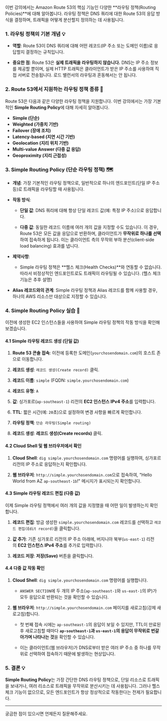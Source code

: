 
이번 강의에서는 Amazon Route 53의 핵심 기능인 다양한 **라우팅 정책(Routing Policies)**에 대해 알아봅니다. 라우팅 정책은 DNS 쿼리에 대한 Route 53의 응답 방식을 결정하며, 트래픽을 어떻게 분산할지 정의하는 데 사용됩니다.

### 1. 라우팅 정책의 기본 개념 💡

- **역할**: Route 53이 DNS 쿼리에 대해 어떤 레코드(IP 주소 또는 도메인 이름)로 응답할지 결정하는 규칙입니다.
    
- **중요한 점**: Route 53은 **실제 트래픽을 라우팅하지 않습니다.** DNS는 IP 주소 정보를 제공할 뿐이며, 실제 HTTP 트래픽은 클라이언트가 받은 IP 주소를 사용하여 직접 서버로 전송됩니다. 로드 밸런서의 라우팅과 혼동해서는 안 됩니다.
    

### 2. Route 53에서 지원하는 라우팅 정책 종류 📜


Route 53은 다음과 같은 다양한 라우팅 정책을 지원합니다. 이번 강의에서는 가장 기본적인 **Simple Routing Policy**에 대해 자세히 알아봅니다.

- **Simple (단순)**
- **Weighted (가중치 기반)**
- **Failover (장애 조치)**
- **Latency-based (지연 시간 기반)**
- **Geolocation (지리 위치 기반)**
- **Multi-value Answer (다중 값 응답)**
- **Geoproximity (지리 근접성)**

### 3. Simple Routing Policy (단순 라우팅 정책) 🗺️

- **개념**: 가장 기본적인 라우팅 정책으로, 일반적으로 하나의 엔드포인트(단일 IP 주소 등)로 트래픽을 라우팅할 때 사용됩니다.
    
- **작동 방식**:
    
    - **단일 값**: DNS 쿼리에 대해 항상 단일 레코드 값(예: 특정 IP 주소)으로 응답합니다.
        
    - **다중 값**: 동일한 레코드 이름에 여러 개의 값을 지정할 수도 있습니다. 이 경우, Route 53은 모든 값을 응답으로 반환하며, 클라이언트가 **무작위로 하나를 선택**하여 접속하게 됩니다. 이는 클라이언트 측의 무작위 부하 분산(client-side load balancing) 효과를 냅니다.
        
- **제약사항**:
    
    - Simple 라우팅 정책은 **헬스 체크(Health Checks)**와 연동할 수 없습니다. 따라서 비정상적인 엔드포인트로도 트래픽이 라우팅될 수 있습니다. (헬스 체크 기능은 추후 설명)
        
- **Alias 레코드와의 관계**: Simple 라우팅 정책과 Alias 레코드를 함께 사용할 경우, 하나의 AWS 리소스만 대상으로 지정할 수 있습니다.
    

### 4. Simple Routing Policy 실습 🧪

이전에 생성한 EC2 인스턴스들을 사용하여 Simple 라우팅 정책의 작동 방식을 확인해 보겠습니다.

#### 4.1 Simple 라우팅 레코드 생성 (단일 값)

1. **Route 53 콘솔 접속**: 이전에 등록한 도메인(`yourchosendomain.com`)의 호스트 존으로 이동합니다.
    
2. **레코드 생성**: `레코드 생성(Create record)` 클릭.
    
3. **레코드 이름**: `simple` (FQDN: `simple.yourchosendomain.com`)
    
4. **레코드 유형**: `A`
    
5. **값**: 싱가포르(`ap-southeast-1`) 리전의 **EC2 인스턴스 IPv4 주소**를 입력합니다.
    
6. **TTL**: 짧은 시간(예: `20`초)으로 설정하여 변경 사항을 빠르게 확인합니다.
    
7. **라우팅 정책**: `단순 라우팅(Simple routing)`
    
8. **레코드 생성**: **레코드 생성(Create records)** 클릭.
    

#### 4.2 Cloud Shell 및 웹 브라우저에서 확인

1. **Cloud Shell**: `dig simple.yourchosendomain.com` 명령어를 실행하여, 싱가포르 리전의 IP 주소로 응답하는지 확인합니다.
    
2. **웹 브라우저**: `http://simple.yourchosendomain.com`으로 접속하여, "Hello World from AZ `ap-southeast-1b`!" 메시지가 표시되는지 확인합니다.
    

#### 4.3 Simple 라우팅 레코드 편집 (다중 값)

이제 Simple 라우팅 정책에서 여러 개의 값을 지정했을 때 어떤 일이 발생하는지 확인합니다.

1. **레코드 편집**: 방금 생성한 `simple.yourchosendomain.com` 레코드를 선택하고 `레코드 편집(Edit record)`을 클릭합니다.
    
2. **값 추가**: 기존 싱가포르 리전의 IP 주소 아래에, 버지니아 북부(`us-east-1`) 리전의 **EC2 인스턴스 IPv4 주소**를 추가로 입력합니다.
    
3. **레코드 저장**: **저장(Save)** 버튼을 클릭합니다.
    

#### 4.4 다중 값 작동 확인

1. **Cloud Shell**: `dig simple.yourchosendomain.com` 명령어를 실행합니다.
    
    - `ANSWER SECTION`에 두 개의 IP 주소(`ap-southeast-1`와 `us-east-1`의 IP)가 모두 응답으로 반환되는 것을 확인할 수 있습니다.
        
2. **웹 브라우저**: `http://simple.yourchosendomain.com` 페이지를 새로고침(강제 새로고침)합니다.
    
    - 첫 번째 접속 시에는 `ap-southeast-1`의 응답이 보일 수 있지만, TTL이 만료된 후 새로고침할 때마다 **`ap-southeast-1`과 `us-east-1`의 응답이 무작위로 번갈아가며 나타나는 것**을 확인할 수 있습니다.
        
    - 이는 클라이언트(웹 브라우저)가 DNS로부터 받은 여러 IP 주소 중 하나를 무작위로 선택하여 접속하기 때문에 발생하는 현상입니다.
        

### 5. 결론 💡

**Simple Routing Policy**는 가장 간단한 DNS 라우팅 정책으로, 단일 리소스로 트래픽을 보내거나, 여러 리소스로 트래픽을 무작위로 분산시키는 데 사용됩니다. 그러나 헬스 체크 기능이 없으므로, 모든 엔드포인트가 항상 정상적으로 작동한다는 전제가 필요합니다.

---

궁금한 점이 있으시면 언제든지 질문해주세요.